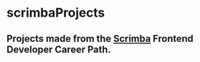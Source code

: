 # scrimbaProjects

## Projects made from the [Scrimba](https://scrimba.com/dashboard#overview) Frontend Developer Career Path.

